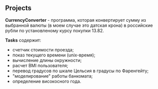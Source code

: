 ## Projects

**CurrencyConverter** - программа, которая конвертирует сумму из выбранной валюты (в моем случае это датская крона) в российские рубли по установленому курсу покупки 13.82.

**Tasks** содержит:
- счетчик стоимости проезда;
- показ текущего времени (unix-время);
- вычисление длины окружности;
- расчет BMI пользователя;
- перевод градусов по шкале Цельсия в градусы по Фаренгейту;
- "моделирование" работы банкомата;
- определение високосного года.
